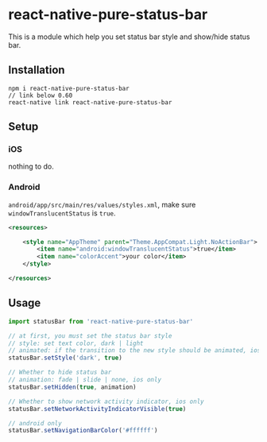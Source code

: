 # react-native-pure-status-bar

This is a module which help you set status bar style and show/hide status bar.

## Installation

```
npm i react-native-pure-status-bar
// link below 0.60
react-native link react-native-pure-status-bar
```

## Setup

### iOS

nothing to do.

### Android

`android/app/src/main/res/values/styles.xml`, make sure `windowTranslucentStatus` is `true`.

```xml
<resources>

    <style name="AppTheme" parent="Theme.AppCompat.Light.NoActionBar">
        <item name="android:windowTranslucentStatus">true</item>
        <item name="colorAccent">your color</item>
    </style>

</resources>

```

## Usage

```js
import statusBar from 'react-native-pure-status-bar'

// at first, you must set the status bar style
// style: set text color, dark | light
// animated: if the transition to the new style should be animated, ios only
statusBar.setStyle('dark', true)

// Whether to hide status bar
// animation: fade | slide | none, ios only
statusBar.setHidden(true, animation)

// Whether to show network activity indicator, ios only
statusBar.setNetworkActivityIndicatorVisible(true)

// android only
statusBar.setNavigationBarColor('#ffffff')
```